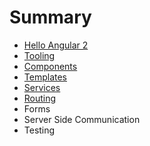 # Summary

* [Hello Angular 2](hello_angular_2.md)
* [Tooling](tooling.md)
* [Components](components.md)
* [Templates](templates.md)
* [Services](services.md)
* [Routing](routing.md)
* Forms
* Server Side Communication
* Testing

